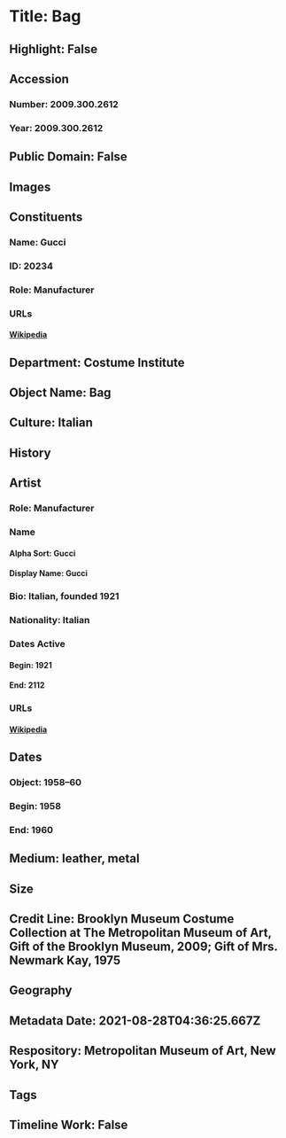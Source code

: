 # Title: Bag
## Highlight: False
## Accession
### Number: 2009.300.2612
### Year: 2009.300.2612
## Public Domain: False
## Images
## Constituents
### Name: Gucci
### ID: 20234
### Role: Manufacturer
### URLs
#### [Wikipedia](https://www.wikidata.org/wiki/Q178516)
## Department: Costume Institute
## Object Name: Bag
## Culture: Italian
## History
## Artist
### Role: Manufacturer
### Name
#### Alpha Sort: Gucci
#### Display Name: Gucci
### Bio: Italian, founded 1921
### Nationality: Italian
### Dates Active
#### Begin: 1921
#### End: 2112
### URLs
#### [Wikipedia](https://www.wikidata.org/wiki/Q178516)
## Dates
### Object: 1958–60
### Begin: 1958
### End: 1960
## Medium: leather, metal
## Size
## Credit Line: Brooklyn Museum Costume Collection at The Metropolitan Museum of Art, Gift of the Brooklyn Museum, 2009; Gift of Mrs. Newmark Kay, 1975
## Geography
## Metadata Date: 2021-08-28T04:36:25.667Z
## Respository: Metropolitan Museum of Art, New York, NY
## Tags
## Timeline Work: False